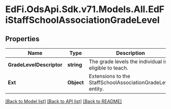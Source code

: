 # EdFi.OdsApi.Sdk.v71.Models.All.EdFiStaffSchoolAssociationGradeLevel

## Properties

Name | Type | Description | Notes
------------ | ------------- | ------------- | -------------
**GradeLevelDescriptor** | **string** | The grade levels the individual is eligible to teach. | 
**Ext** | **Object** | Extensions to the StaffSchoolAssociationGradeLevel entity. | [optional] 

[[Back to Model list]](../../README.md#documentation-for-models) [[Back to API list]](../../README.md#documentation-for-api-endpoints) [[Back to README]](../../README.md)

